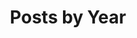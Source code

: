 ---
title: "Posts by Year"
permalink: /year-archive/
layout: posts
author_profile: true
sidebar:
    nav: "docs"
---